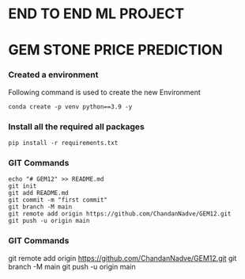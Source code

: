 # END TO END ML PROJECT
# GEM STONE PRICE PREDICTION


### Created a environment

Following command is used to create the new Environment

```
conda create -p venv python==3.9 -y
```

### Install all the required all packages
```
pip install -r requirements.txt
```

### GIT Commands
```
echo "# GEM12" >> README.md
git init
git add README.md
git commit -m "first commit"
git branch -M main
git remote add origin https://github.com/ChandanNadve/GEM12.git
git push -u origin main
```

### GIT Commands
git remote add origin https://github.com/ChandanNadve/GEM12.git
git branch -M main
git push -u origin main